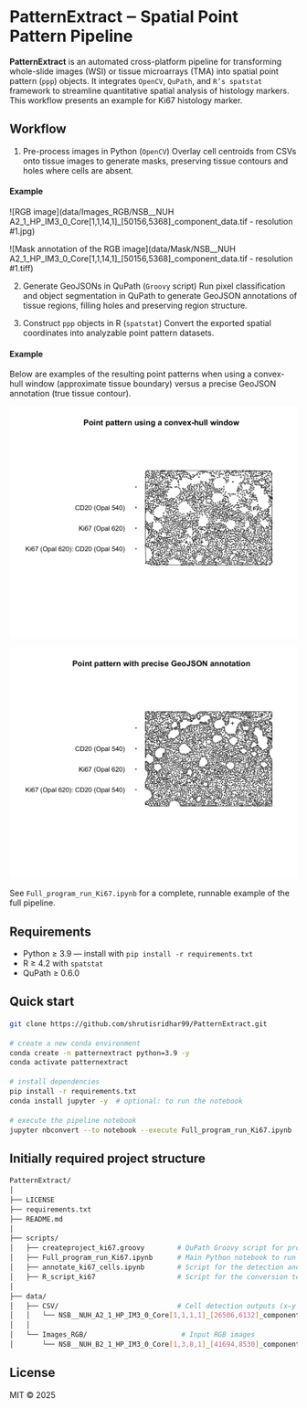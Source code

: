 # PatternExtract ‒ Spatial Point Pattern Pipeline
**PatternExtract** is an automated cross-platform pipeline for transforming whole-slide images (WSI) or tissue microarrays (TMA) into spatial point pattern (`ppp`) objects.
It integrates `OpenCV`, `QuPath`, and `R’s spatstat` framework to streamline quantitative spatial analysis of histology markers.
This workflow presents an example for Ki67 histology marker.

## Workflow
1. Pre-process images in Python (`OpenCV`)
Overlay cell centroids from CSVs onto tissue images to generate masks, preserving tissue contours and holes where cells are absent.

#### Example
![RGB image](data/Images_RGB/NSB__NUH A2_1_HP_IM3_0_Core[1,1,14,1]_[50156,5368]_component_data.tif - resolution #1.jpg)

![Mask annotation of the RGB image](data/Mask/NSB__NUH A2_1_HP_IM3_0_Core[1,1,14,1]_[50156,5368]_component_data.tif - resolution #1.tiff)

2. Generate GeoJSONs in QuPath (`Groovy` script)
Run pixel classification and object segmentation in QuPath to generate GeoJSON annotations of tissue regions, filling holes and preserving region structure.

3. Construct `ppp` objects in R (`spatstat`)
Convert the exported spatial coordinates into analyzable point pattern datasets.

#### Example
Below are examples of the resulting point patterns when using a convex-hull window (approximate tissue boundary) versus a precise GeoJSON annotation (true tissue contour).

![Point pattern with convex-hull window](pattern_example_convexhull.png)

![Point pattern with geoJSON annotation](pattern_example_geoJSON.png)

See `Full_program_run_Ki67.ipynb` for a complete, runnable example of the full pipeline.

## Requirements
* Python ≥ 3.9 — install with `pip install -r requirements.txt`
* R ≥ 4.2 with `spatstat`
* QuPath ≥ 0.6.0

## Quick start
```bash
git clone https://github.com/shrutisridhar99/PatternExtract.git

# create a new conda environment
conda create -n patternextract python=3.9 -y
conda activate patternextract

# install dependencies
pip install -r requirements.txt
conda install jupyter -y  # optional: to run the notebook

# execute the pipeline notebook
jupyter nbconvert --to notebook --execute Full_program_run_Ki67.ipynb
```

## Initially required project structure
```bash
PatternExtract/
│
├── LICENSE
├── requirements.txt
├── README.md
│
├── scripts/
│   ├── createproject_ki67.groovy        # QuPath Groovy script for project creation
│   ├── Full_program_run_Ki67.ipynb      # Main Python notebook to run the pipeline
│   ├── annotate_ki67_cells.ipynb        # Script for the detection and annotation of Ki67+ cells
│   ├── R_script_ki67                    # Script for the conversion to spatial point patterns 
│
├── data/
│   ├── CSV/                             # Cell detection outputs (x–y centroids, phenotypes)
│   │   └── NSB__NUH_A2_1_HP_IM3_0_Core[1,1,1,1]_[26506,6132]_component_data_res1.csv
│   │
│   └── Images_RGB/                       # Input RGB images
│       └── NSB__NUH_B2_1_HP_IM3_0_Core[1,3,8,1]_[41694,8530]_component_data_res1.jpg
```

## License
MIT © 2025
